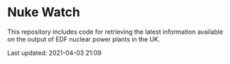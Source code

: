 # Nuke Watch

This repository includes code for retrieving the latest information available on the output of EDF nuclear power plants in the UK.

Last updated: 2021-04-03 21:09